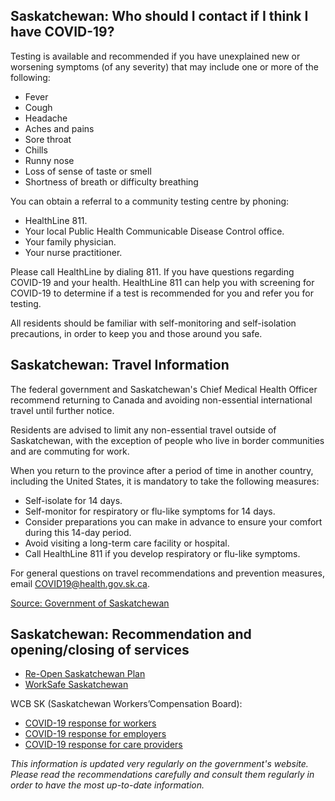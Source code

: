 ## Saskatchewan: Who should I contact if I think I have COVID-19?

Testing is available and recommended if you have unexplained new or worsening symptoms (of any severity) that may include one or more of the following:

- Fever
- Cough
- Headache
- Aches and pains
- Sore throat
- Chills
- Runny nose
- Loss of sense of taste or smell
- Shortness of breath or difficulty breathing

You can obtain a referral to a community testing centre by phoning:

- HealthLine 811.
- Your local Public Health Communicable Disease Control office.
- Your family physician.
- Your nurse practitioner.

Please call HealthLine by dialing 811. If you have questions regarding COVID-19 and your health. HealthLine 811 can help you with screening for COVID-19 to determine if a test is recommended for you and refer you for testing.

All residents should be familiar with self-monitoring and self-isolation precautions, in order to keep you and those around you safe.

## Saskatchewan: Travel Information

The federal government and Saskatchewan's Chief Medical Health Officer recommend returning to Canada and avoiding non-essential international travel until further notice.

Residents are advised to limit any non-essential travel outside of Saskatchewan, with the exception of people who live in border communities and are commuting for work.

When you return to the province after a period of time in another country, including the United States, it is mandatory to take the following measures:

- Self-isolate for 14 days.
- Self-monitor for respiratory or flu-like symptoms for 14 days.
- Consider preparations you can make in advance to ensure your comfort during this 14-day period.
- Avoid visiting a long-term care facility or hospital.
- Call HealthLine 811 if you develop respiratory or flu-like symptoms.

For general questions on travel recommendations and prevention measures, email COVID19@health.gov.sk.ca.

[Source: Government of Saskatchewan](https://www.saskatchewan.ca/government/health-care-administration-and-provider-resources/treatment-procedures-and-guidelines/emerging-public-health-issues/2019-novel-coronavirus/travel-information)

## Saskatchewan: Recommendation and opening/closing of services

- [Re-Open Saskatchewan Plan](https://www.saskatchewan.ca/government/health-care-administration-and-provider-resources/treatment-procedures-and-guidelines/emerging-public-health-issues/2019-novel-coronavirus/re-open-saskatchewan-plan)
- [WorkSafe Saskatchewan](http://www.worksafesask.ca/covid-19/)

WCB SK (Saskatchewan Workers’Compensation Board):
- [COVID-19 response for workers](http://www.wcbsask.com/workers/information-for-workers-on-covid-19/)
- [COVID-19 response for employers](http://www.wcbsask.com/employers/covid-19-and-the-workplace/?)
- [COVID-19 response for care providers](http://www.wcbsask.com/care-providers/information-for-care-providers-on-covid-19/)


_This information is updated very regularly on the government's website. Please read the recommendations carefully and consult them regularly in order to have the most up-to-date information._
